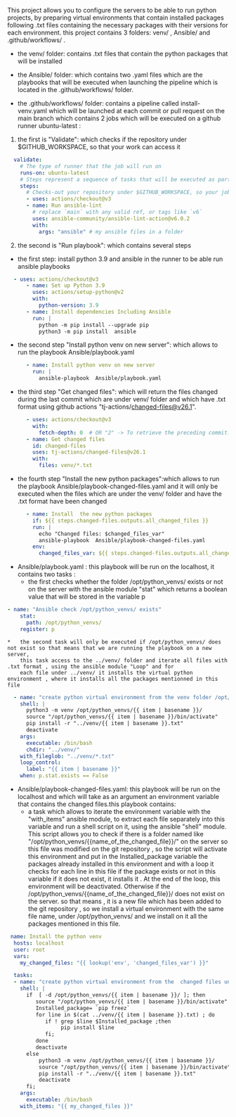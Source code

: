 This project allows you to configure the servers to be able to run python projects, by preparing
virtual environments that contain installed packages following .txt files
containing the necessary packages with their versions for each environment.
this project contains 3 folders: venv/ , Ansible/ and .github/workflows/ .

*   the venv/ folder: contains .txt files that contain the python packages that will be installed

*   the Ansible/ folder: which contains two .yaml files which are the playbooks that will be
 executed when launching the pipeline which is located in the .github/workflows/ folder.


*   the .github/workflows/ folder: contains a pipeline called install-venv.yaml which
will be launched at each commit or pull request on the main branch which contains 2 jobs
 which will be executed on a github runner ubuntu-latest :

  1. the first is "Validate": which checks if the repository under $GITHUB_WORKSPACE,
     so that your work can access it
```yaml
  validate:
    # The type of runner that the job will run on
    runs-on: ubuntu-latest
    # Steps represent a sequence of tasks that will be executed as part of the job
    steps:
      # Checks-out your repository under $GITHUB_WORKSPACE, so your job can access it
      - uses: actions/checkout@v3
      - name: Run ansible-lint
        # replace `main` with any valid ref, or tags like `v6`
        uses: ansible-community/ansible-lint-action@v6.0.2
        with:
          args: "ansible" # my ansible files in a folder
```
  2. the second is "Run playbook": which contains several steps
  
*   the first step: install python 3.9 and ansible in the runner to be able
      run ansible playbooks
```yaml
  - uses: actions/checkout@v3
      - name: Set up Python 3.9
        uses: actions/setup-python@v2
        with:
          python-version: 3.9
      - name: Install dependencies Including Ansible
        run: |
          python -m pip install --upgrade pip
          python3 -m pip install  ansible
```  
*   the second step "Install python venv on new server": which allows to run the playbook Ansible/playbook.yaml 
```yaml
      - name: Install python venv on new server
        run: |
          ansible-playbook  Ansible/playbook.yaml
```  
*   the third step "Get changed files": which will return the files changed during the last commit which are
       under venv/ folder and which have .txt format using github actions "tj-actions/changed-files@v26.1".
```yaml
      - uses: actions/checkout@v3
        with:
          fetch-depth: 0  # OR "2" -> To retrieve the preceding commit.    
      - name: Get changed files
        id: changed-files
        uses: tj-actions/changed-files@v26.1
        with:
          files: venv/*.txt 
```   
*   the fourth step "Install the new python packages":which allows to run the playbook Ansible/playbook-changed-files.yaml 
       and it will only be executed when the files which are under the venv/ folder and  have the .txt format have been changed
```yaml
      - name: Install  the new python packages
        if: ${{ steps.changed-files.outputs.all_changed_files }}
        run: |
          echo "Changed files: $changed_files_var"
          ansible-playbook  Ansible/playbook-changed-files.yaml 
        env:
          changed_files_var: ${{ steps.changed-files.outputs.all_changed_files }}
```        
       
*   Ansible/playbook.yaml : this playbook will be run on the localhost, it contains two tasks :
    *   the first checks whether the folder /opt/python_venvs/ exists or not on the server with the ansible module "stat" which returns a boolean value that will be           stored in the variable p
```yaml
- name: "Ansible check /opt/python_venvs/ exists"
    stat:
      path: /opt/python_venvs/
    register: p
```   
    *   the second task will only be executed if /opt/python_venvs/ does not exist so that means that we are running the playbook on a new server,
        this task access to the ../venv/ folder and iterate all files with .txt format , using the ansible module "Loop" and for
        each file under ../venv/ it installs the virtual python environment , where it installs all the packages mentionned in this file 
```yaml
  - name: "create python virtual environment from the venv folder /opt/python_venvs/ doesn't exist  "
    shell: |
      python3 -m venv /opt/python_venvs/{{ item | basename }}/
      source "/opt/python_venvs/{{ item | basename }}/bin/activate"
      pip install -r "../venv/{{ item | basename }}.txt"
      deactivate
    args:
      executable: /bin/bash
      chdir: "../venv/"
    with_fileglob: "../venv/*.txt"
    loop_control:
      label: "{{ item | basename }}"
    when: p.stat.exists == False
```  
*   Ansible/playbook-changed-files.yaml: this playbook will be run on the localhost and which will take as an argument an environment variable that contains 
the changed files.this playbook contains:
    *   a task which allows to iterate the environment variable with the "with_items" ansible module,
        to extract each file  separately into this variable and run a shell script on it, using the ansible "shell" module.
        This script allows you to check if there is a folder named like "/opt/python_venvs/{{name_of_the_changed_file}}/" on the server
        so this file was modified on the git repository , so the script will  activate this environment 
        and put in the Installed_package variable the packages already installed in this environment
        and with a loop it checks for each line in this file if the package exists or not in this variable
        if it does not exist, it installs it . At the end of the loop, this environment will be deactivated.
        Otherwise if the /opt/python_venvs/{{name_of_the_changed_file}}/ does not exist on the server. so that means , it is a new file which has
        been added to the git repository , so we install  a virtual environment with the same file name,  under  /opt/python_venvs/ and we
        install on it all the packages mentioned in this file.   
```yaml
 name: Install the python venv
  hosts: localhost
  user: root
  vars:
    my_changed_files: "{{ lookup('env', 'changed_files_var') }}"

  tasks: 
  - name: "create python virtual environment from the  changed files under venv  "
    shell: |
      if  [ -d /opt/python_venvs/{{ item | basename }}/ ]; then 
         source "/opt/python_venvs/{{ item | basename }}/bin/activate"
         Installed_package= `pip freez`
         for line in $(cat ../venv/{{ item | basename }}.txt) ; do
            if ! grep $line $Installed_package ;then
                 pip install $line
            fi;
         done      
         deactivate
      else
          python3 -m venv /opt/python_venvs/{{ item | basename }}/
          source "/opt/python_venvs/{{ item | basename }}/bin/activate"
          pip install -r "../venv/{{ item | basename }}.txt"
          deactivate
      fi;
    args:
      executable: /bin/bash
    with_items: "{{ my_changed_files }}"
``` 
